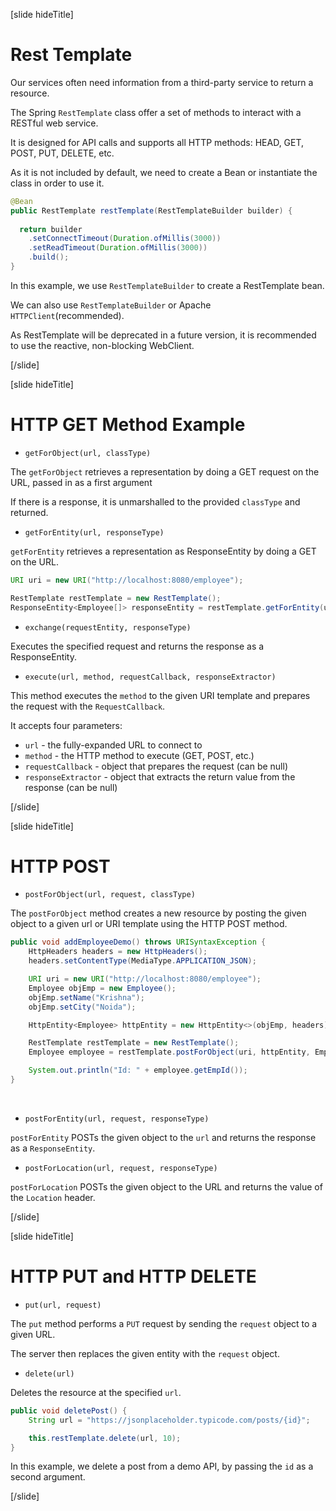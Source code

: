 [slide hideTitle]

# Rest Template

Our services often need information from a third-party service to return a resource.

The Spring `RestTemplate` class​ offer a set of methods to interact with a RESTful web service.

It is designed for API calls and supports all HTTP methods: HEAD, GET, POST, PUT, DELETE​, etc.

As it is not included by default, we need to create a Bean or instantiate the class in order to use it.

```java
@Bean
public RestTemplate restTemplate(RestTemplateBuilder builder) {
 
  return builder
    .setConnectTimeout(Duration.ofMillis(3000))
    .setReadTimeout(Duration.ofMillis(3000))
    .build();
}
```

In this example, we use `RestTemplateBuilder` to create a RestTemplate bean.

We can also use `RestTemplateBuilder` or Apache `HTTPClient`(recommended).

As RestTemplate will be deprecated in a future version​, it is recommended to use the reactive, non-blocking WebClient.​

[/slide]


[slide hideTitle]

# HTTP GET Method Example ​

- `getForObject(url, classType)​`

The `getForObject` retrieves a representation by doing a GET request on the URL, passed in as a first argument

If there is a response, it is unmarshalled to the provided `classType` and returned​.

- `getForEntity(url, responseType)​`

`getForEntity` retrieves a representation as ResponseEntity by doing a GET on the URL​.

```java
URI uri = new URI("http://localhost:8080/employee");

RestTemplate restTemplate = new RestTemplate();
ResponseEntity<Employee[]> responseEntity = restTemplate.getForEntity(uri, Employee[].class);
```

- `exchange(requestEntity, responseType)​`

Executes the specified request and returns the response as a ResponseEntity​.

- `execute(url, method, requestCallback, responseExtractor)​`

This method executes the `method` to the given URI template and prepares the request with the `RequestCallback​`.

It accepts four parameters:
- `url` - the fully-expanded URL to connect to
- `method` - the HTTP method to execute (GET, POST, etc.)
- `requestCallback` - object that prepares the request (can be null)
- `responseExtractor` - object that extracts the return value from the response (can be null)

[/slide]

[slide hideTitle]

# HTTP POST ​

- `postForObject(url, request, classType)​`

The `postForObject` method creates a new resource by posting the given object to a given url or URI template using the HTTP POST method. 

```java
public void addEmployeeDemo() throws URISyntaxException {
	HttpHeaders headers = new HttpHeaders();
	headers.setContentType(MediaType.APPLICATION_JSON);

	URI uri = new URI("http://localhost:8080/employee");
	Employee objEmp = new Employee();
	objEmp.setName("Krishna");
	objEmp.setCity("Noida");

	HttpEntity<Employee> httpEntity = new HttpEntity<>(objEmp, headers);

	RestTemplate restTemplate = new RestTemplate();
	Employee employee = restTemplate.postForObject(uri, httpEntity, Employee.class);

	System.out.println("Id: " + employee.getEmpId());		
} 
```
​
- `postForEntity(url, request, responseType)​`

`postForEntity` POSTs the given object to the `url` and returns the response as a `ResponseEntity​`.

- `postForLocation(url, request, responseType)​`

`postForLocation` POSTs the given object to the URL and returns the value of the `Location` header​.

[/slide]

[slide hideTitle]

# HTTP PUT and HTTP DELETE​

- `put(url, request)​`

The `put` method performs a `PUT` request by sending the  `request` object to a given URL​.

The server then replaces the given entity with the `request` object.

- `delete(url)​`

Deletes the resource at the specified `url`.

```java
public void deletePost() {
    String url = "https://jsonplaceholder.typicode.com/posts/{id}";

    this.restTemplate.delete(url, 10);
}
```

In this example, we delete a post from a demo API, by passing the `id` as a second argument.

[/slide]